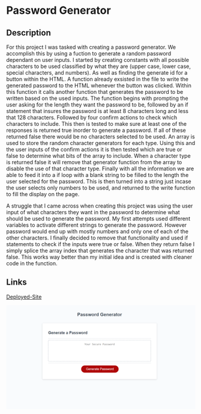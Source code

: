 # Password Generator

## Description

For this project I was tasked with creating a password generator. We accomplish this by using a fuction to generate a random password dependant on user inputs. I started by creating constants with all possible characters to be used classified by what they are (upper case, lower case, special characters, and numbers). As well as finding the generate id for a button within the HTML. A function already exsisted in the file to write the generated password to the HTML whenever the button was clicked. Within this function it calls another function that generates the password to be written based on the used inputs. The function begins with prompting the user asking for the length they want the password to be, followed by an if statement that insures the password is at least 8 characters long and less that 128 characters. Followed by four confirm actions to check which characters to include. This then is tested to make sure at least one of the responses is returned true inorder to generate a password. If all of these returned false there would be no characters selected to be used. An array is used to store the random character generators for each type. Using this and the user inputs of the confirm actions it is then tested which are true or false to determine what bits of the array to include. When a character type is returned false it will remove that generator function from the array to disable the use of that character type. Finally with all the information we are able to feed it into a if loop with a blank string to be filled to the length the user selected for the password. This is then turned into a string just incase the user selects only numbers to be used, and returned to the write function to fill the display on the page.

A struggle that I came across when creating this project was using the user input of what characters they want in the password to determine what should be used to generate the password. My first attempts used different variables to activate different strings to generate the password. However password would end up with mostly numbers and only one of each of the other characters. I finally decided to remove that functionality and used if statements to check if the inputs were true or false. When they return false I simply splice the array index that generates the character that was returned false. This works way better than my initial idea and is created with cleaner code in the function.

## Links
[Deployed-Site](https://niklasertle.github.io/nje-password-gen/)

![Screenshot-of-website](./assets/images/password-gen.png)